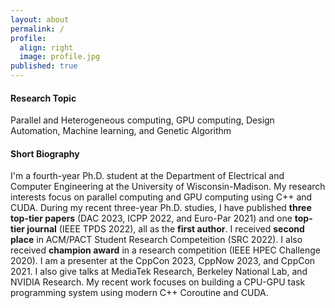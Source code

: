 ```yaml
---
layout: about
permalink: /
profile:
  align: right
  image: profile.jpg
published: true
---
```


#### Research Topic
Parallel and Heterogeneous computing, GPU computing, Design Automation, Machine learning, and Genetic Algorithm 
#### Short Biography
I'm a fourth-year Ph.D. student at the Department of Electrical and Computer Engineering at the University of Wisconsin-Madison. 
My research interests focus on parallel computing and GPU computing using C++ and CUDA. 
During my recent three-year Ph.D. studies, I have published **three top-tier papers** (DAC 2023, ICPP 2022, and Euro-Par 2021) and one **top-tier journal** (IEEE TPDS 2022), all as the **first author**. 
I received **second place** in ACM/PACT Student Research Competeition (SRC 2022). I also received **champion award** in a research competition (IEEE HPEC Challenge 2020). 
I am a presenter at the CppCon 2023, CppNow 2023, and CppCon 2021. 
I also give talks at MediaTek Research, Berkeley National Lab, and NVIDIA Research. 
My recent work focuses on building a CPU-GPU task programming system using modern C++ Coroutine and CUDA.
